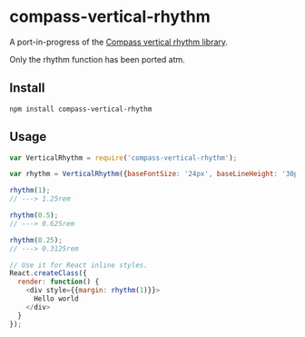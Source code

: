# compass-vertical-rhythm
A port-in-progress of the [Compass vertical rhythm
library](http://compass-style.org/reference/compass/typography/vertical_rhythm/).

Only the rhythm function has been ported atm.

## Install
`npm install compass-vertical-rhythm`

## Usage
```javascript
var VerticalRhythm = require('compass-vertical-rhythm');

var rhythm = VerticalRhythm({baseFontSize: '24px', baseLineHeight: '30px'}).rhythm;

rhythm(1);
// ---> 1.25rem

rhythm(0.5);
// ---> 0.625rem

rhythm(0.25);
// ---> 0.3125rem

// Use it for React inline styles.
React.createClass({
  render: function() {
    <div style={{margin: rhythm(1)}}>
      Hello world
    </div>
  }
});
```
